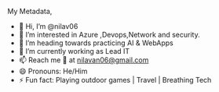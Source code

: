 My Metadata,
- 👋 Hi, I’m @nilav06
- 👀 I’m interested in Azure ,Devops,Network and security.
- 🌱 I’m heading towards practicing AI & WebApps
- 🔭 I’m currently working as Lead IT
- 📫 Reach me 📧 at nilavan06@gmail.com 
- 😄 Pronouns: He/Him
- ⚡ Fun fact: Playing outdoor games | Travel | Breathing Tech

<!---
nilav06/nilav06 is a ✨ special ✨ repository because its `README.md` (this file) appears on your GitHub profile.
You can click the Preview link to take a look at your changes.
--->
